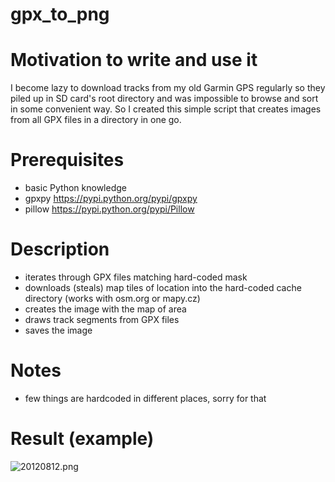 # gpx_to_png

# Motivation to write and use it
I become lazy to download tracks from my old Garmin GPS regularly so they piled up in SD card's root directory and was impossible to browse and sort in some convenient way. So I created this simple script that creates images from all GPX files in a directory in one go.

# Prerequisites
- basic Python knowledge
- gpxpy https://pypi.python.org/pypi/gpxpy
- pillow https://pypi.python.org/pypi/Pillow

# Description
- iterates through GPX files matching hard-coded mask
- downloads (steals) map tiles of location into the hard-coded cache directory (works with osm.org or mapy.cz)
- creates the image with the map of area
- draws track segments from GPX files
- saves the image

# Notes
- few things are hardcoded in different places, sorry for that

# Result (example)
![20120812.png](http://i.imgur.com/NU9OcGb.png)
